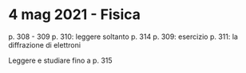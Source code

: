 # 4 mag 2021 - Fisica
p. 308 - 309
p. 310: leggere soltanto
p. 314
p. 309: esercizio
p. 311: la diffrazione di elettroni

Leggere e studiare fino a p. 315

